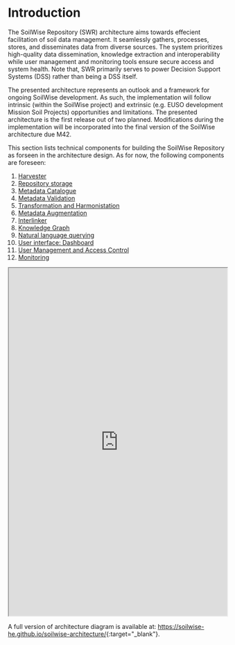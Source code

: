 # Introduction

The SoilWise Repository (SWR) architecture aims towards effecient facilitation of soil data management. It seamlessly gathers, processes, stores, and disseminates data from diverse sources. The system prioritizes high-quality data dissemination, knowledge extraction and interoperability while user management and monitoring tools ensure secure access and system health. Note that, SWR primarily serves to power Decision Support Systems (DSS) rather than being a DSS itself.

The presented architecture represents an outlook and a framework for ongoing SoilWise development. As such, the implementation will follow intrinsic (within the SoilWise project) and extrinsic (e.g. EUSO development Mission Soil Projects) opportunities and limitations. The presented architecture is the first release out of two planned. Modifications during the implementation will be incorporated into the final version of the SoilWise architecture due M42.

This section lists technical components for building the SoilWise Repository as forseen in the architecture design. As for now, the following components are foreseen:

1. [Harvester](ingestion.md)
2. [Repository storage](storage.md)
3. [Metadata Catalogue](catalogue.md)
4. [Metadata Validation](metadata_validation.md)
5. [Transformation and Harmonistation](transformation.md)
6. [Metadata Augmentation](metadata_augmentation.md)
7. [Interlinker](interlinker.md)
8. [Knowledge Graph](knowledge_graph.md)
9. [Natural language querying](llm.md)
10. [User interface: Dashboard](dashboard.md)
11. [User Management and Access Control](user_management.md)
12. [Monitoring](monitoring.md)

<iframe style="width:100%; height:800px"src="https://soilwise-he.github.io/soilwise-architecture/?view=id-e3ae52bba4fb42dfa0b3900e7d37bdab"></iframe>

A full version of architecture diagram is available at: <https://soilwise-he.github.io/soilwise-architecture/>{:target="_blank"}.
